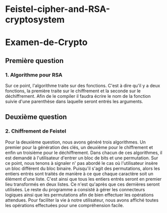 # Feistel-cipher-and-RSA-cryptosystem
# Examen-de-Crypto
## Première question
### 1. Algorithme pour RSA
Sur ce point, l'algorithme traite sur des fonctions. C'est à dire qu'il y a deux fonctions, la première traite sur le chiffrement et la seconde sur le déchiffrement.
Afin de le compiler il faudra écrire le nom de la fonction suivie d'une parenthèse dans laquelle seront entrés les arguments.

## Deuxième question
### 2. Chiffrement de Feistel
Pour la deuxième question, nous avons généré trois algorithmes. Un premier pour la génération des clés, un deuxième pour le chiffrement et enfin un troisième pour le déchiffrement.
Dans chacun de ces algorithmes, il est demandé à l'utilisateur d'entrer un bloc de bits et une permutation. Sur ce point, nous tenons à signaler n' pas abordé le cas où l'utilisateur insère un bloc différent du bloc binaire.
Puisqu'il s'agit des permutations, alors les entiers entrés sont traités de manière à ce que chaque caractère soit un élément d'une liste. 
C'est ainsi que tous les entiers entrés seront en premier lieu transformés en deux listes. Ce n'est qu'après que ces dernières seront utilisées. 
Le reste du programme a consisté à gérer les connecteurs logiques ainsi que les permutations afin de bien effectuer les opérations attendues.
Pour faciliter la vie à notre utilisateur, nous avons affiché toutes les opérations effectuées pour une compréhension facile.

